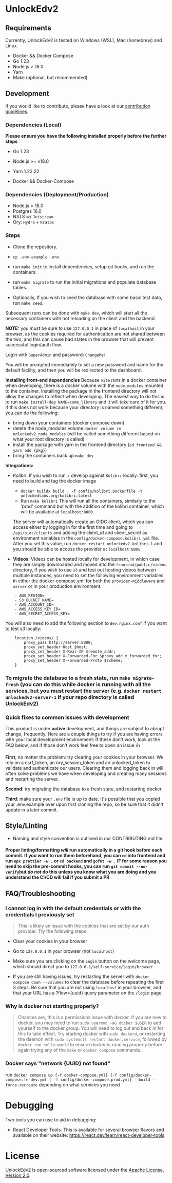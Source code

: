 # UnlockEdv2

## Requirements

Currently, UnlockEdv2 is tested on Windows (WSL), Mac (homebrew) and Linux.

- Docker && Docker Compose
- Go 1.23
- Node.js > 18.0
- Yarn
- Make (optional, but recommended)

## Development

If you would like to contribute, please have a look at our [contribution guidelines](CONTRIBUTING.md).

### Dependencies (Local)

**Please ensure you have the following installed properly before the further steps**

- Go 1.23

- Node.js >= v18.0

- Yarn 1.22.22

- Docker && Docker-Compose

### Dependencies (Deployment/Production)

- Node.js > 18.0
- Postgres 16.0
- NATS w/ `Jetstream`
- Ory: `Hydra` + `Kratos`

### Steps

- Clone the repository.

- `cp .env.example .env`.

- run `make init` to install dependencies, setup git hooks, and run the containers.

- run `make migrate` to run the initial migrations and populate database tables.

- Optionally, If you wish to seed the database with some basic test data, run `make seed`.


Subsequent runs can be done with `make dev`, which will start all the necessary containers
with hot reloading on the client and the backend.


**NOTE:** you _must_ be sure to use `127.0.0.1` in place of `localhost` in your browser, as the cookies required for authentication are not shared between the two,
and this can cause bad states in the browser that will prevent successful login/auth flow.

Login with `SuperAdmin` and password: `ChangeMe!`

You will be prompted immediately to set a new password and name for the default facility, and then you
will be redirected to the dashboard.


**Installing front-end dependencies**
Because `vite` runs in a docker container when developing, there is a docker volume with the `node_modules` mounted to the container. Installing the package in the frontend directory will not allow the changes to reflect when developing. The easiest way to do this is to run `make install-dep NAME=some_library` and it will take care of it for you.
If this does not work because your directory is named something different, you can do the following:

- bring down your containers (docker compose down)
- delete the node_modules volume `docker volume rm unlockedv2_node_modules` (will be called something different based on what your root directory is called)
- install the package with yarn in the frontend directory (`cd frontend && yarn add {pkg}`)
- bring the containers back up `make dev`

**Integrations:**

- _Kolibri_:
  If you wish to run + develop against `Kolibri` locally:
  first, you need to build and tag the docker image

  - `docker buildx build . -f config/kolibri.Dockerfile -t unlockedlabs.org/kolibri:latest`
  - Run `make kolibri`
    This will run all the containers, similarly to the 'prod' command but with the addition of the kolibri container,
    which will be available at `localhost:8000`

  The server will automatically create an OIDC client, which you can access either by logging in for the first
  time and going to `/api/oidc/clients` and adding the client_id and client_secret as environment variables in
  the `config/docker-compose.kolibri.yml` file. After you set this value, run `docker restart unlockedv2-kolibri-1`
  and you should be able to access the provider at `localhost:8000`

 - **Videos**:
   Videos can be hosted locally for development, in which case they are simply downloaded and moved into the `frontend/public/videos` directory,
   If you wish to use `s3` and test out hosting videos between multiple instances, you need to set the following environment variables in either
   the docker-compose.yml for both the `provider-middleware` and `server` or in your production environment.
 ```
     - AWS_REGION=
     - S3_BUCKET_NAME=
     - AWS_ACCOUNT_ID=
     - AWS_ACCESS_KEY_ID=
     - AWS_SECRET_ACCESS_KEY=
```
  You will also need to add the following section to `dev.nginx.conf` if you want to test s3 locally:

```
	location /videos/ {
		proxy_pass http://server:8080;
        proxy_set_header Host $host;
        proxy_set_header X-Real-IP $remote_addr;
        proxy_set_header X-Forwarded-For $proxy_add_x_forwarded_for;
        proxy_set_header X-Forwarded-Proto $scheme;
    }
```

### To migrate the database to a fresh state, run `make migrate-fresh` (you can do this while docker is running with all the services, but you must restart the server (e.g. `docker restart unlockedv2-server-1` if your repo directory is called UnlockEdv2)



### **Quick fixes to common issues with development**

This product is under **active** development, and things are subject to abrupt change, frequently.
Here are a couple things to try if you are having errors with your local development environment:
If these don't work, look at the FAQ below, and if those don't work feel free to open an issue 👍

**First**, no matter the problem: try clearing your cookies in your browser. We rely on a csrf_token, an ory_session_token and an unlocked_token
to validate and authenticate our users. Clearing them and logging back in will often solve problems we have when developing
and creating many sessions and restarting the server.

**Second**: try migrating the database to a fresh state, and restarting docker.

**Third**: make sure your `.env` file is up to date. It's possible that you copied your .env.example over upon first cloning the repo,
so be sure that it didn't update in a later commit.

## Style/Linting

- Naming and style convention is outlined in our CONTRIBUTING.md file.

#### Proper linting/formatting _will_ run automatically in a git hook before each commit. If you want to run them beforehand, you can `cd` into frontend and run `npx prettier -w .` or `cd backend` and `gofmt -w .` IF for some reason you need to skip the pre-commit hooks, you can run `git commit --no-verify`but _do not_ do this unless you know what you are doing and you understand the CI/CD will fail if you submit a PR

## FAQ/Troubleshooting

### I cannot log in with the default credentials or with the credentials I previously set

> This is likely an issue with the cookies that are set by our auth provider. Try the following steps:

- Clear your cookies in your browser
- Go to `127.0.0.1` in your browser (not `localhost`)
- Make sure you are clicking on the `Login` button on the welcome page, which should direct you to `127.0.0.1/self-service/login/browser`

- If you are still having issues, try restarting the server with `docker compose down --volumes` to clear the database
  before repeating the first 3 steps. Be sure that you are not using `localhost` in your browser,
  and that your URL has a ?flow={uuid} query parameter on the `/login` page.

### Why is docker not starting properly?

> Chances are, this is a permissions issue with docker. If you are new to docker, you may need to run `sudo usermod -aG docker $USER`
> to add yourself to the docker group. You will need to log out and back in for this to take effect.
> Try starting docker with `sudo dockerd`, or restarting the daemon with `sudo systemctl restart docker.service`, followed by `docker run hello-world`
> to ensure docker is running properly before again trying any of the `make` or `docker compose` commands.

### Docker says "network {UUID} not found"

run `docker compose up {-f docker-compose.yml} {-f config/docker-compose.fe-dev.yml | -f config/docker-compose.prod.yml} --build --force-recreate` depending on what services you need

# Debugging

Two tools you can use to aid in debugging:

- React Developer Tools. This is available for several browser flavors and available on their website: <https://react.dev/learn/react-developer-tools>

# License

UnlockEdv2 is open-sourced software licensed under the [Apache License, Version 2.0](https://opensource.org/license/apache-2-0/).

